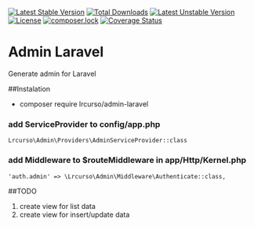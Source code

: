[![Latest Stable Version](https://poser.pugx.org/lrcurso/admin-laravel/v/stable)](https://packagist.org/packages/lrcurso/admin-laravel)
[![Total Downloads](https://poser.pugx.org/lrcurso/admin-laravel/downloads)](https://packagist.org/packages/lrcurso/admin-laravel)
[![Latest Unstable Version](https://poser.pugx.org/lrcurso/admin-laravel/v/unstable)](https://packagist.org/packages/lrcurso/admin-laravel)
[![License](https://poser.pugx.org/lrcurso/admin-laravel/license)](https://packagist.org/packages/lrcurso/admin-laravel)
[![composer.lock](https://poser.pugx.org/lrcurso/admin-laravel/composerlock)](https://packagist.org/packages/lrcurso/admin-laravel)
[![Coverage Status](https://coveralls.io/repos/github/LR-Curso/admin-laravel/badge.svg?branch=master)](https://coveralls.io/github/LR-Curso/admin-laravel?branch=master)
# Admin Laravel
Generate admin for Laravel

##Instalation
- composer require lrcurso/admin-laravel


### add ServiceProvider to config/app.php
~~~
Lrcurso\Admin\Providers\AdminServiceProvider::class
~~~

### add Middleware to $routeMiddleware in app/Http/Kernel.php
~~~
'auth.admin' => \Lrcurso\Admin\Middleware\Authenticate::class,
~~~

##TODO

1. create view for list data
2. create view for insert/update data
